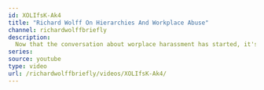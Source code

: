 ```yaml
---
id: XOLIfsK-Ak4
title: "Richard Wolff On Hierarchies And Workplace Abuse"
channel: richardwolffbriefly
description:
  Now that the conversation about worplace harassment has started, it's time to remind everyone that the real problem is not "men" or "women" in particular. Rather, it's the power imbalance that exists in most modern workplaces where top decision makers hold your fate in jeopardy. And with that power, it's easy to bully one's subordinates into submission. Richard Wolff explains.
series:
source: youtube
type: video
url: /richardwolffbriefly/videos/XOLIfsK-Ak4/
---
```

